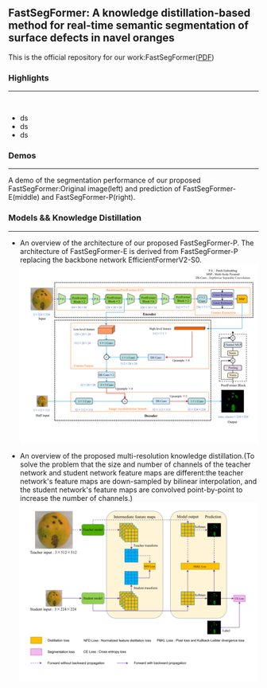 ## FastSegFormer: A knowledge distillation-based method for real-time semantic segmentation of surface defects in navel oranges

This is the official repository for our work:FastSegFormer([PDF]())

### Highlights

---
![]()

* ds 
* ds 
* ds

### Demos

---
A demo of the segmentation performance of our proposed FastSegFormer:Original image(left) and prediction of FastSegFormer-E(middle) and
FastSegFormer-P(right).




### Models && Knowledge Distillation

---
* An overview of the architecture of our proposed FastSegFormer-P. The architecture of FastSegFormer-E is derived from FastSegFormer-P
replacing the backbone network EfficientFormerV2-S0.
![](Images/model.png)

* An overview of the proposed multi-resolution knowledge distillation.(To solve the problem that the size and number of channels of the teacher network and student
network feature maps are different:the teacher network's feature maps are down-sampled by bilinear interpolation, and the student network's feature maps
 are convolved point-by-point to increase the number of channels.)
![](Images/Knowledge%20Distillation.png)

